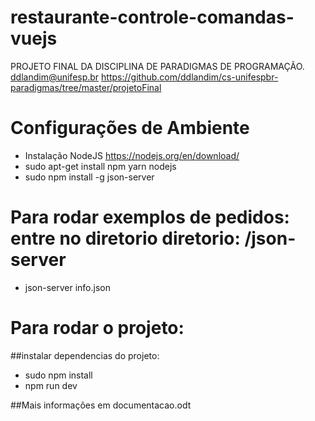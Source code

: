 # restaurante-controle-comandas-vuejs

PROJETO FINAL DA DISCIPLINA DE PARADIGMAS DE PROGRAMAÇÃO.
ddlandim@unifesp.br
https://github.com/ddlandim/cs-unifespbr-paradigmas/tree/master/projetoFinal

# Configurações de Ambiente

- Instalação NodeJS https://nodejs.org/en/download/
- sudo apt-get install npm yarn nodejs
- sudo npm install -g json-server

# Para rodar exemplos de pedidos: entre no diretorio diretorio: /json-server
- json-server info.json

# Para rodar o projeto:
##instalar dependencias do projeto: 
- sudo npm install
- npm run dev

##Mais informações em documentacao.odt
